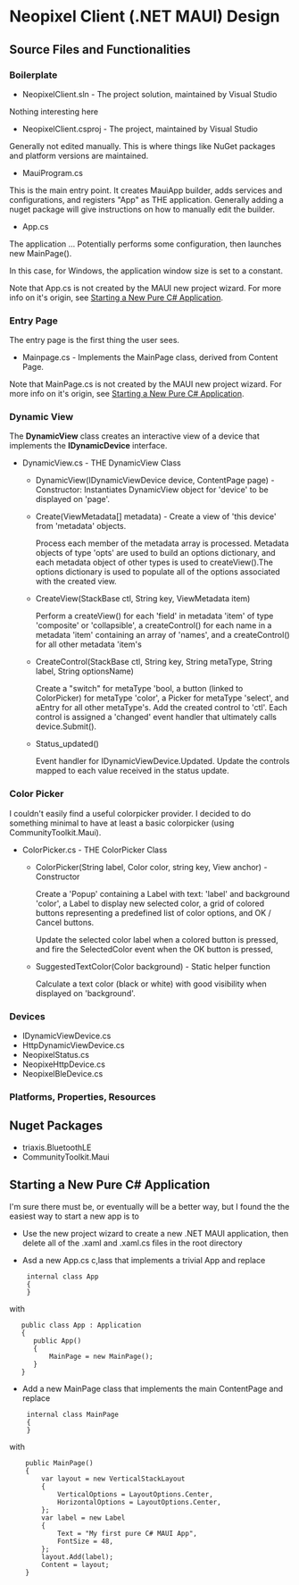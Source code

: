 # Neopixel Client (.NET MAUI) Design

## Source Files and Functionalities

### Boilerplate
* NeopixelClient.sln - The project solution, maintained by Visual Studio

Nothing interesting here
* NeopixelClient.csproj - The project, maintained by Visual Studio

Generally not edited manually. This is where things like NuGet packages and platform versions 
are maintained.
* MauiProgram.cs

This is the main entry point. It creates  MauiApp builder, adds services and configurations, and registers "App"
as THE application. Generally adding a nuget package will give instructions on how to manually edit the builder.
* App.cs

The application ... Potentially performs some configuration, then launches new MainPage().

In this case, for Windows, the application window size is set to a constant.

Note that App.cs is not created by the MAUI new project wizard. For more info on it's origin, see [Starting a New Pure C# Application](#starting-app).

### Entry Page
The entry page is the first thing the user sees. 
* Mainpage.cs - Implements the MainPage class, derived from Content Page. 

Note that MainPage.cs is not created by the MAUI new project wizard. For more info on it's origin, see [Starting a New Pure C# Application](#starting-app).

### Dynamic View
The **DynamicView** class creates an interactive view of a device that implements the **IDynamicDevice** interface.

* DynamicView.cs - THE DynamicView Class
     * DynamicView(IDynamicViewDevice device, ContentPage page) - Constructor: Instantiates DynamicView object for 'device' to be displayed on 'page'.

     * Create(ViewMetadata[] metadata) - Create a view of 'this device' from 'metadata' objects.

       Process each member of the metadata array is processed. Metadata objects of type 'opts' are used to build an options dictionary, and each metadata object of other types is used to createView().The options dictionary is used to populate all of the options associated with the created view.

     * CreateView(StackBase ctl, String key, ViewMetadata item)

       Perform a createView() for each 'field' in metadata 'item' of type 'composite' or 'collapsible', a createControl() for each name in a metadata 'item' containing an array of 'names', and a createControl() for all other metadata 'item's

     * CreateControl(StackBase ctl, String key, String metaType, String label, String optionsName)

       Create a "switch" for metaType 'bool, a button (linked to ColorPicker) for metaType 'color', a Picker for metaType 'select', and aEntry for all other metaType's. Add the created control to 'ctl'. Each control is assigned a 'changed' event handler that ultimately calls device.Submit().

     * Status_updated() 
       
       Event handler for IDynamicViewDevice.Updated. Update the controls mapped to each value received in the status update.

### Color Picker
I couldn't easily find a useful colorpicker provider. I decided to do something minimal to have at least a basic colorpicker (using CommunityToolkit.Maui).


* ColorPicker.cs - THE ColorPicker Class
     * ColorPicker(String label, Color color, string key, View anchor) - Constructor

       Create a 'Popup' containing a Label with text: 'label' and background 'color', a Label to display new selected color, a grid of colored buttons representing a predefined list of color options, and OK / Cancel buttons.

       Update the selected color label when a colored button is pressed, and fire the SelectedColor event when the OK button is pressed,

     * SuggestedTextColor(Color background) - Static helper function

       Calculate a text color (black or white) with good visibility when displayed on 'background'.

### Devices
* IDynamicViewDevice.cs
* HttpDynamicViewDevice.cs
* NeopixelStatus.cs
* NeopixeHttpDevice.cs
* NeopixelBleDevice.cs

### Platforms, Properties, Resources

## Nuget Packages
* triaxis.BluetoothLE
* CommunityToolkit.Maui

<h2 id="starting-app">Starting a New Pure C# Application</h2>
I'm sure there must be, or eventually will be a better way, but I found the the easiest way to start a new app is to

* Use the 
new project wizard to create a new .NET MAUI application, then delete all of the .xaml and .xaml.cs files in the root directory

* Asd a new App.cs c,lass that implements a trivial App and replace

       internal class App
       {
       }

with

       public class App : Application
       {
          public App()
          {
              MainPage = new MainPage();
          }
       }

* Add a new MainPage class that implements the main ContentPage and replace

       internal class MainPage
       {
       }

with

        public MainPage()
        {
            var layout = new VerticalStackLayout
            {
                VerticalOptions = LayoutOptions.Center,
                HorizontalOptions = LayoutOptions.Center,
            };
            var label = new Label
            {
                Text = "My first pure C# MAUI App",
                FontSize = 48,
            };
            layout.Add(label); 
            Content = layout;
        }
